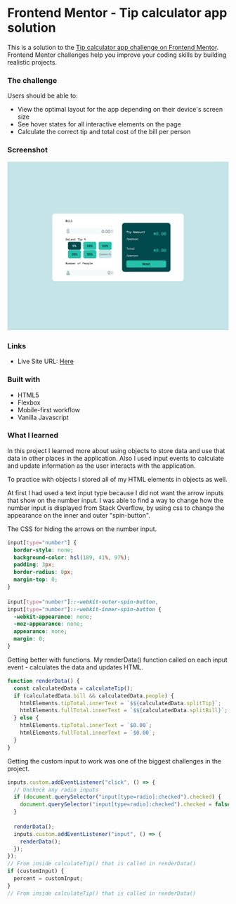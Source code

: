 # Frontend Mentor - Tip calculator app solution

This is a solution to the [Tip calculator app challenge on Frontend Mentor](https://www.frontendmentor.io/challenges/tip-calculator-app-ugJNGbJUX). Frontend Mentor challenges help you improve your coding skills by building realistic projects.

### The challenge

Users should be able to:

- View the optimal layout for the app depending on their device's screen size
- See hover states for all interactive elements on the page
- Calculate the correct tip and total cost of the bill per person

### Screenshot

![](./screenshot.png)

### Links

- Live Site URL: [Here](https://determined-pike-b95fcb.netlify.app/)

### Built with

- HTML5
- Flexbox
- Mobile-first workflow
- Vanilla Javascript

### What I learned

In this project I learned more about using objects to store data and use that data in other places in the application. Also I used input events to calculate and update information as the user interacts with the application.

To practice with objects I stored all of my HTML elements in objects as well.

At first I had used a text input type because I did not want the arrow inputs that show on the number input. I was able to find a way to change how the number input is displayed from Stack Overflow, by using css to change the appearance on the inner and outer "spin-button".

The CSS for hiding the arrows on the number input.

```css
input[type="number"] {
  border-style: none;
  background-color: hsl(189, 41%, 97%);
  padding: 3px;
  border-radius: 8px;
  margin-top: 0;
}

input[type="number"]::-webkit-outer-spin-button,
input[type="number"]::-webkit-inner-spin-button {
  -webkit-appearance: none;
  -moz-appearance: none;
  appearance: none;
  margin: 0;
}
```

Getting better with functions. My renderData() function called on each input event - calculates the data and updates HTML.

```js
function renderData() {
  const calculatedData = calculateTip();
  if (calculatedData.bill && calculatedData.people) {
    htmlElements.tipTotal.innerText = `$${calculatedData.splitTip}`;
    htmlElements.fullTotal.innerText = `$${calculatedData.splitBill}`;
  } else {
    htmlElements.tipTotal.innerText = `$0.00`;
    htmlElements.fullTotal.innerText = `$0.00`;
  }
}
```

Getting the custom input to work was one of the biggest challenges in the project.

```js
inputs.custom.addEventListener("click", () => {
  // Uncheck any radio inputs
  if (document.querySelector("input[type=radio]:checked").checked) {
    document.querySelector("input[type=radio]:checked").checked = false;
  }

  renderData();
  inputs.custom.addEventListener("input", () => {
    renderData();
  });
});
// From inside calculateTip() that is called in renderData()
if (customInput) {
  percent = customInput;
}
// From inside calculateTip() that is called in renderData()
```
